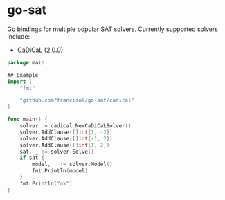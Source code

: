 # go-sat

Go bindings for multiple popular SAT solvers. Currently supported solvers include:

- [CaDiCaL](https://github.com/arminbiere/cadical) (2.0.0)

```go
package main

## Example
import (
	"fmt"

	"github.com/francisol/go-sat/cadical"
)

func main() {
	solver := cadical.NewCaDiCaLSolver()
	solver.AddClause([]int{1, -2})
	solver.AddClause([]int{-1, 2})
	solver.AddClause([]int{1, 2})
	sat, _ := solver.Solve()
	if sat {
		model, _ := solver.Model()
		fmt.Println(model)
	}
	fmt.Println("ok")
}

```